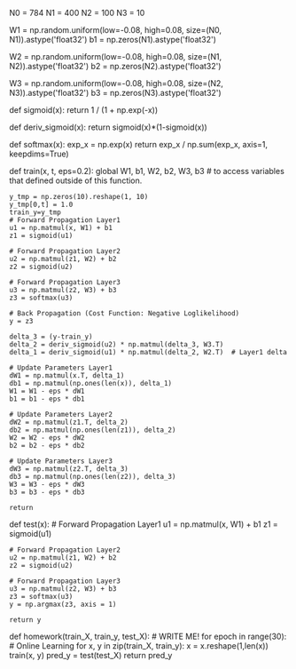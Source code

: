 N0 = 784
N1 = 400
N2 = 100
N3 = 10

W1 = np.random.uniform(low=-0.08, high=0.08, size=(N0, N1)).astype('float32')
b1 = np.zeros(N1).astype('float32')

W2 = np.random.uniform(low=-0.08, high=0.08, size=(N1, N2)).astype('float32')
b2 = np.zeros(N2).astype('float32')

W3 = np.random.uniform(low=-0.08, high=0.08, size=(N2, N3)).astype('float32')
b3 = np.zeros(N3).astype('float32')

def sigmoid(x):
    return 1 / (1 + np.exp(-x))

def deriv_sigmoid(x):
    return sigmoid(x)*(1-sigmoid(x))

def softmax(x):
    exp_x = np.exp(x)
    return exp_x / np.sum(exp_x, axis=1, keepdims=True)

def train(x, t, eps=0.2):
    global W1, b1, W2, b2, W3, b3  # to access variables that defined outside of this function.

    y_tmp = np.zeros(10).reshape(1, 10)
    y_tmp[0,t] = 1.0
    train_y=y_tmp
    # Forward Propagation Layer1
    u1 = np.matmul(x, W1) + b1
    z1 = sigmoid(u1)

    # Forward Propagation Layer2
    u2 = np.matmul(z1, W2) + b2
    z2 = sigmoid(u2)
    
    # Forward Propagation Layer3
    u3 = np.matmul(z2, W3) + b3
    z3 = softmax(u3)

    # Back Propagation (Cost Function: Negative Loglikelihood)
    y = z3
    
    delta_3 = (y-train_y)
    delta_2 = deriv_sigmoid(u2) * np.matmul(delta_3, W3.T)
    delta_1 = deriv_sigmoid(u1) * np.matmul(delta_2, W2.T)  # Layer1 delta

    # Update Parameters Layer1
    dW1 = np.matmul(x.T, delta_1)
    db1 = np.matmul(np.ones(len(x)), delta_1)
    W1 = W1 - eps * dW1
    b1 = b1 - eps * db1

    # Update Parameters Layer2
    dW2 = np.matmul(z1.T, delta_2)
    db2 = np.matmul(np.ones(len(z1)), delta_2)
    W2 = W2 - eps * dW2
    b2 = b2 - eps * db2
    
    # Update Parameters Layer3
    dW3 = np.matmul(z2.T, delta_3)
    db3 = np.matmul(np.ones(len(z2)), delta_3)
    W3 = W3 - eps * dW3
    b3 = b3 - eps * db3

    return 

def test(x):
    # Forward Propagation Layer1
    u1 = np.matmul(x, W1) + b1
    z1 = sigmoid(u1)
    
    # Forward Propagation Layer2
    u2 = np.matmul(z1, W2) + b2
    z2 = sigmoid(u2)
    
    # Forward Propagation Layer3
    u3 = np.matmul(z2, W3) + b3
    z3 = softmax(u3)
    y = np.argmax(z3, axis = 1)

    return y

def homework(train_X, train_y, test_X):
    # WRITE ME!
    for epoch in range(30):
    # Online Learning
        for x, y in zip(train_X, train_y):
            x = x.reshape(1,len(x))
            train(x, y)
    pred_y = test(test_X)
    return pred_y